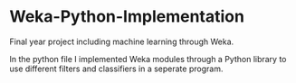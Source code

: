 # Weka-Python-Implementation
Final year project including machine learning through Weka. 

In the python file I implemented Weka modules through a Python library to use different filters and classifiers in a seperate program.
